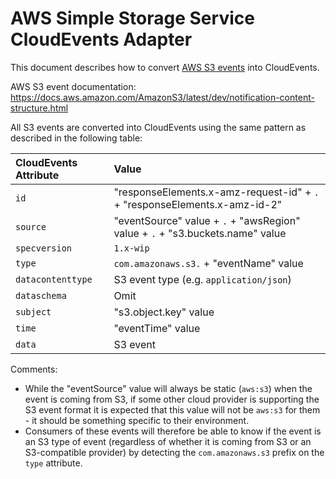 # AWS Simple Storage Service CloudEvents Adapter

This document describes how to convert
[AWS S3 events](https://docs.aws.amazon.com/AmazonS3/latest/dev/notification-content-structure.html)
into CloudEvents.

AWS S3 event documentation:
https://docs.aws.amazon.com/AmazonS3/latest/dev/notification-content-structure.html

All S3 events are converted into CloudEvents using the
same pattern as described in the following table:

| CloudEvents Attribute | Value                                           |
| :-------------------- | :---------------------------------------------- |
| `id`                  | "responseElements.x-amz-request-id" + `.` + "responseElements.x-amz-id-2" |
| `source`              | "eventSource" value + `.` + "awsRegion" value + `.` + "s3.buckets.name" value  |
| `specversion`         | `1.x-wip`                                       |
| `type`                | `com.amazonaws.s3.` + "eventName" value         |
| `datacontenttype`     | S3 event type (e.g. `application/json`)         |
| `dataschema`          | Omit                                            |
| `subject`             | "s3.object.key" value                           |
| `time`                | "eventTime" value                               |
| `data`                | S3 event                                        |

Comments:
- While the "eventSource" value will always be static (`aws:s3`) when
  the event is coming from S3, if some other cloud provider is supporting
  the S3 event format it is expected that this value will not be
  `aws:s3` for them - it should be something specific to their environment.
- Consumers of these events will therefore be able to know if the event
  is an S3 type of event (regardless of whether it is coming from S3 or
  an S3-compatible provider) by detecting the `com.amazonaws.s3` prefix
  on the `type` attribute.
